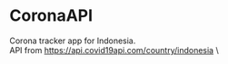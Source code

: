 # CoronaAPI
Corona tracker app for Indonesia.\
API from https://api.covid19api.com/country/indonesia \
